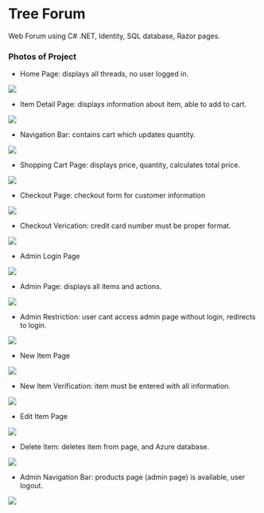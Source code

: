 # Tree Forum

Web Forum using C# .NET, Identity, SQL database, Razor pages. 

### Photos of Project

- Home Page: displays all threads, no user logged in.
  
![](https://github.com/romelt777/TreeForum/blob/main/Screenshots/home_page_no_user.png)

- Item Detail Page: displays information about item, able to add to cart.
  
![](https://github.com/romelt777/SportsGoodsStore/blob/main/SCREENSHOTS/item_detail.png)

- Navigation Bar: contains cart which updates quantity. 
  
![](https://github.com/romelt777/SportsGoodsStore/blob/main/SCREENSHOTS/dynamic_cart.png)

- Shopping Cart Page: displays price, quantity, calculates total price.
  
![](https://github.com/romelt777/SportsGoodsStore/blob/main/SCREENSHOTS/shopping_cart.png)

- Checkout Page: checkout form for customer information
  
![](https://github.com/romelt777/SportsGoodsStore/blob/main/SCREENSHOTS/checkout_page.png)

- Checkout Verication: credit card number must be proper format.
  
![](https://github.com/romelt777/SportsGoodsStore/blob/main/SCREENSHOTS/checkout_verification.png)

- Admin Login Page
  
![](https://github.com/romelt777/SportsGoodsStore/blob/main/SCREENSHOTS/admin_login.png)

- Admin Page: displays all items and actions.
  
![](https://github.com/romelt777/SportsGoodsStore/blob/main/SCREENSHOTS/admin_page.png)

- Admin Restriction: user cant access admin page without login, redirects to login.

![](https://github.com/romelt777/SportsGoodsStore/blob/main/SCREENSHOTS/admin_verification.png)

- New Item Page
  
![](https://github.com/romelt777/SportsGoodsStore/blob/main/SCREENSHOTS/new_item.png)

- New Item Verification: item must be entered with all information.

![](https://github.com/romelt777/SportsGoodsStore/blob/main/SCREENSHOTS/create_verification.png)

- Edit Item Page
  
![](https://github.com/romelt777/SportsGoodsStore/blob/main/SCREENSHOTS/edit_item.png)

- Delete Item: deletes item from page, and Azure database. 
  
![](https://github.com/romelt777/SportsGoodsStore/blob/main/SCREENSHOTS/delete_item.png)

- Admin Navigation Bar: products page (admin page) is available, user logout.
  
![](https://github.com/romelt777/SportsGoodsStore/blob/main/SCREENSHOTS/after_admin_login.png)
